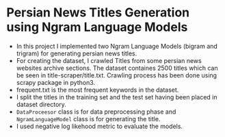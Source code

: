 # Persian News Titles Generation using Ngram Language Models
* In this project I implemented two Ngram Language Models (bigram and trigram) for generating persian news titles.
* For creating the dataset, I crawled Titles from some persian news websites archive sections. The dataset containes 2500 titles which can be seen in title-scraper/title.txt. Crawling process has been done using scrapy package in python3.
* frequent.txt is the most frequent keywords in the dataset. 
* I split the titles in the training set and the test set having been placed in dataset directory.
* `DataProceesor` class is for data preprocessing phase and `NgramLanguageModel` class is for generating the title.
* I used negative log likehood metric to evaluate the models.
